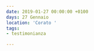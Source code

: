```yaml
---
date: 2019-01-27 00:00:00 +0100
days: 27 Gennaio
location: 'Corato '
tags:
- testimonianza

---
```

